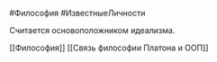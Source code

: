 #Философия #ИзвестныеЛичности 

Считается основоположником идеализма.

[[Философия]]
[[Связь философии Платона и ООП]]